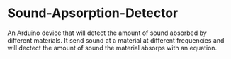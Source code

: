# Sound-Apsorption-Detector
An Arduino device that will detect the amount of sound absorbed by different materials. 
It send sound at a material at different frequencies and will dectect the amount of sound the material absorps with an equation.
